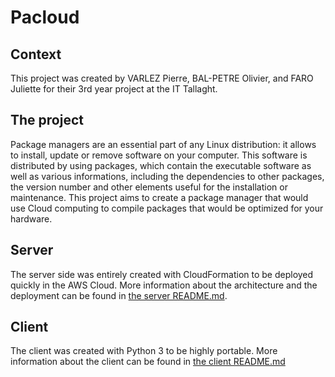 # Pacloud

## Context

This project was created by VARLEZ Pierre, BAL-PETRE Olivier, and FARO Juliette for their 3rd year project at the IT Tallaght.

## The project

Package managers are an essential part of any Linux distribution: it allows to install, update or remove software on your computer. This software is distributed by using packages, which contain the executable software as well as various informations, including the dependencies to other packages, the version number and other elements useful for the installation or maintenance. This project aims to create a package manager that would use Cloud computing to compile packages that would be optimized for your hardware.

## Server

The server side was entirely created with CloudFormation to be deployed quickly in the AWS Cloud. More information about the architecture and the deployment can be found in [the server README.md](./AWS).

## Client

The client was created with Python 3 to be highly portable. More information about the client can be found in [the client README.md](./pacloud)

